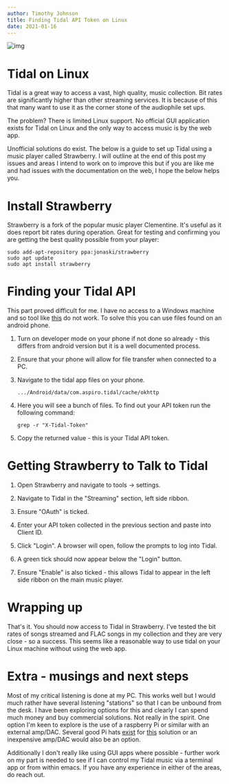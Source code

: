 ```yaml
---
author: Timothy Johnson
title: Finding Tidal API Token on Linux
date: 2021-01-16
---
```



![img](/img/HiFi.jpg)


<a id="org967c8db"></a>

# Tidal on Linux

Tidal is a great way to access a vast, high quality, music collection. Bit rates are significantly higher than other streaming services. It is because of this that many want to use it as the corner stone of the audiophile set ups.

The problem? There is limited Linux support. No official GUI application exists for Tidal on Linux and the only way to access music is by the web app.

Unofficial solutions do exist. The below is a guide to set up Tidal using a music player called Strawberry. I will outline at the end of this post my issues and areas I intend to work on to improve this but if you are like me and had issues with the documentation on the web, I hope the below helps you.


<a id="org77ea389"></a>

# Install Strawberry

Strawberry is a fork of the popular music player Clementine. It's useful as it does report bit rates during operation. Great for testing and confirming you are getting the best quality possible from your player: 

    sudo add-apt-repository ppa:jonaski/strawberry
    sudo apt update
    sudo apt install strawberry


<a id="org7f91ce5"></a>

# Finding your Tidal API

This part proved difficult for me. I have no access to a Windows machine and so tool like [this](https://github.com/lucaslg26/TidalAPI) do not work. To solve this you can use files found on an android phone.

1.  Turn on developer mode on your phone if not done so already - this differs from android version but it is a well documented process.
2.  Ensure that your phone will allow for file transfer when connected to a PC.
3.  Navigate to the tidal app files on your phone.
    
        
        .../Android/data/com.aspiro.tidal/cache/okhttp

4.  Here you will see a bunch of files. To find out your API token run the following command:

    	grep -r "X-Tidal-Token"

1.  Copy the returned value - this is your Tidal API token.


<a id="orgbb85c7d"></a>

# Getting Strawberry to Talk to Tidal

1.  Open Strawberry and navigate to tools -> settings.

2.  Navigate to Tidal in the "Streaming" section, left side ribbon.

3.  Ensure "OAuth" is ticked.

4.  Enter your API token collected in the previous section and paste into Client ID.

5.  Click "Login". A browser will open, follow the prompts to log into Tidal.

6.  A green tick should now appear below the "Login" button.

7.  Ensure "Enable" is also ticked - this allows Tidal to appear in the left side ribbon on the main music player.


<a id="org4c0ffff"></a>

# Wrapping up

That's it. You should now access to Tidal in Strawberry. I've tested the bit rates of songs streamed and FLAC songs in my collection and they are very close - so a success. This seems like a reasonable way to use tidal on your Linux machine without using the web app.


<a id="orgbd72cb8"></a>

# Extra - musings and next steps

Most of my critical listening is done at my PC. This works well but I would much rather have several listening "stations" so that I can be unbound from the desk. I have been exploring options for this and clearly I can spend much money and buy commercial solutions. Not really in the spirit. One option I'm keen to explore is the use of a raspberry Pi or similar with an external amp/DAC. Several good Pi hats [exist](https://www.hifiberry.com/) for [this](https://shop.pimoroni.com/collections/pirate-audio) solution or an inexpensive amp/DAC would also be an option.

Additionally I don't really like using GUI apps where possible - further work on my part is needed to see if I can control my Tidal music via a terminal app or from within emacs. If you have any experience in either of the areas, do reach out. 

